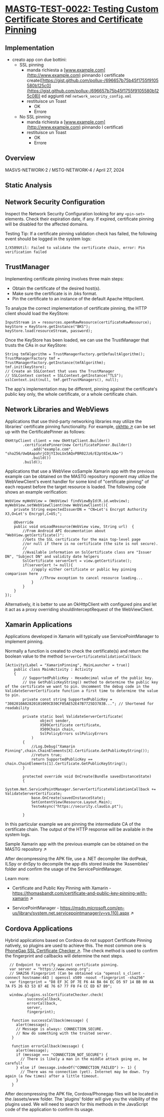 # [MASTG-TEST-0022: Testing Custom Certificate Stores and Certificate Pinning](https://mas.owasp.org/MASTG/tests/android/MASVS-NETWORK/MASTG-TEST-0022)
## Implementation 

- creato app con due bottini:
    - SSL pinning
        - manda richiesta a [www.example.com](http://www.example.com) pinnando I certificate create([https://gist.github.com/pollux-/696657b75b45f1755f9105580b125c0](https://gist.github.com/pollux-/696657b75b45f1755f9105580b125c08)) ed aggiunti nel `network_security_config.xml`
        - restituisce un Toast
            - OK
            - Errore
    - No SSL pinning
        - manda richiesta a [www.example.com](http://www.example.com) pinnando I certificati
        - restituisce un Toast
            - OK
            - Errore
            
## Overview
MASVS-NETWORK-2 / MSTG-NETWORK-4 / April 27, 2024
## Static Analysis

## Network Security Configuration

Inspect the Network Security Configuration looking for any `<pin-set>` elements. Check their expiration date, if any. If expired, certificate pinning will be disabled for the affected domains.

Testing Tip: If a certificate pinning validation check has failed, the following event should be logged in the system logs:

```
I/X509Util: Failed to validate the certificate chain, error: Pin verification failed
```

## TrustManager

Implementing certificate pinning involves three main steps:

- Obtain the certificate of the desired host(s).
- Make sure the certificate is in .bks format.
- Pin the certificate to an instance of the default Apache Httpclient.

To analyze the correct implementation of certificate pinning, the HTTP client should load the KeyStore:

```
InputStream in = resources.openRawResource(certificateRawResource);
keyStore = KeyStore.getInstance("BKS");
keyStore.load(resourceStream, password);
```

Once the KeyStore has been loaded, we can use the TrustManager that trusts the CAs in our KeyStore:

```
String tmfAlgorithm = TrustManagerFactory.getDefaultAlgorithm();
TrustManagerFactory tmf = TrustManagerFactory.getInstance(tmfAlgorithm);
tmf.init(keyStore);
// Create an SSLContext that uses the TrustManager
// SSLContext context = SSLContext.getInstance("TLS");
sslContext.init(null, tmf.getTrustManagers(), null);
```

The app's implementation may be different, pinning against the certificate's public key only, the whole certificate, or a whole certificate chain.

## Network Libraries and WebViews

Applications that use third-party networking libraries may utilize the libraries' certificate pinning functionality. For example,  [okhttp ↗](https://github.com/square/okhttp) can be set up with the CertificatePinner as follows:

```
OkHttpClient client = new OkHttpClient.Builder()
        .certificatePinner(new CertificatePinner.Builder()
            .add("example.com", "sha256/UwQAapahrjCOjYI3oLUx5AQxPBR02Jz6/E2pt0IeLXA=")
            .build())
        .build();
```

Applications that use a WebView coSample Xamarin app with the previous example can be obtained on the MASTG repository 
mponent may utilize the WebViewClient's event handler for some kind of "certificate pinning" of each request before the target resource is loaded. The following code shows an example verification:

```
WebView myWebView = (WebView) findViewById(R.id.webview);
myWebView.setWebViewClient(new WebViewClient(){
    private String expectedIssuerDN = "CN=Let's Encrypt Authority X3,O=Let's Encrypt,C=US;";

    @Override
    public void onLoadResource(WebView view, String url)  {
        //From Android API documentation about "WebView.getCertificate()":
        //Gets the SSL certificate for the main top-level page
        //or null if there is no certificate (the site is not secure).
        //
        //Available information on SslCertificate class are "Issuer DN", "Subject DN" and validity date helpers
        SslCertificate serverCert = view.getCertificate();
        if(serverCert != null){
            //apply either certificate or public key pinning comparison here
                //Throw exception to cancel resource loading...
            }
        }
    }
});
```

Alternatively, it is better to use an OkHttpClient with configured pins and let it act as a proxy overriding shouldInterceptRequest of the WebViewClient.

## Xamarin Applications

Applications developed in Xamarin will typically use ServicePointManager to implement pinning.

Normally a function is created to check the certificate(s) and return the boolean value to the method `ServerCertificateValidationCallback`:

```
[Activity(Label = "XamarinPinning", MainLauncher = true)]
    public class MainActivity : Activity
    {
        // SupportedPublicKey - Hexadecimal value of the public key.
        // Use GetPublicKeyString() method to determine the public key of the certificate we want to pin. Uncomment the debug code in the ValidateServerCertificate function a first time to determine the value to pin.
        private const string SupportedPublicKey = "3082010A02820101009CD30CF05AE52E47B7725D3783B..."; // Shortened for readability

        private static bool ValidateServerCertificate(
                object sender,
                X509Certificate certificate,
                X509Chain chain,
                SslPolicyErrors sslPolicyErrors
            )
        {
            //Log.Debug("Xamarin Pinning",chain.ChainElements[X].Certificate.GetPublicKeyString());
            //return true;
            return SupportedPublicKey == chain.ChainElements[1].Certificate.GetPublicKeyString();
        }

        protected override void OnCreate(Bundle savedInstanceState)
        {
            System.Net.ServicePointManager.ServerCertificateValidationCallback += ValidateServerCertificate;
            base.OnCreate(savedInstanceState);
            SetContentView(Resource.Layout.Main);
            TesteAsync("https://security.claudio.pt");

        }
```

In this particular example we are pinning the intermediate CA of the certificate chain. The output of the HTTP response will be available in the system logs.

Sample Xamarin app with the previous example can be obtained on the MASTG repository ↗

After decompressing the APK file, use a .NET decompiler like dotPeak, ILSpy or dnSpy to decompile the app dlls stored inside the 'Assemblies' folder and confirm the usage of the ServicePointManager.

Learn more:

- Certificate and Public Key Pinning with Xamarin - https://thomasbandt.com/certificate-and-public-key-pinning-with-xamarin ↗

- ServicePointManager - https://msdn.microsoft.com/en-us/library/system.net.servicepointmanager(v=vs.110).aspx ↗

## Cordova Applications
Hybrid applications based on Cordova do not support Certificate Pinning natively, so plugins are used to achieve this. The most common one is [PhoneGap SSL Certificate Checker ↗](https://github.com/EddyVerbruggen/SSLCertificateChecker-PhoneGap-Plugin). The check method is used to confirm the fingerprint and callbacks will determine the next steps.

```
  // Endpoint to verify against certificate pinning.
  var server = "https://www.owasp.org";
  // SHA256 Fingerprint (Can be obtained via "openssl s_client -connect hostname:443 | openssl x509 -noout -fingerprint -sha256"
  var fingerprint = "D8 EF 3C DF 7E F6 44 BA 04 EC D5 97 14 BB 00 4A 7A F5 26 63 53 87 4E 76 67 77 F0 F4 CC ED 67 B9";

  window.plugins.sslCertificateChecker.check(
          successCallback,
          errorCallback,
          server,
          fingerprint);

   function successCallback(message) {
     alert(message);
     // Message is always: CONNECTION_SECURE.
     // Now do something with the trusted server.
   }

   function errorCallback(message) {
     alert(message);
     if (message === "CONNECTION_NOT_SECURE") {
       // There is likely a man in the middle attack going on, be careful!
     } else if (message.indexOf("CONNECTION_FAILED") >- 1) {
       // There was no connection (yet). Internet may be down. Try again (a few times) after a little timeout.
     }
   }

```

After decompressing the APK file, Cordova/Phonegap files will be located in the /assets/www folder. The 'plugins' folder will give you the visibility of the plugins used. We will need to search for this methods in the JavaScript code of the application to confirm its usage.
